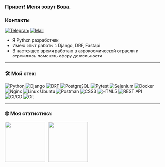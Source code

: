 ### Привет! Меня зовут Вова.
### Контакты 

[![Telegram](https://img.shields.io/badge/Telegram-orange?logo=telegram&logoColor=white)](https://t.me/VladimirShvab) [![Mail](https://img.shields.io/badge/Email-red?logo=gmail&logoColor=white)](mailto:shvab.vladimir@gmail.com)


- Я Python разработчик
- Имею опыт работы с Django, DRF, Fastapi
- В настоящее время работаю в аэрокосмической отрасли и стремлюсь поменять сферу деятельности

---

### &#128736; Мой стек:
![Python](https://img.shields.io/badge/Python-3776AB?style=for-the-badge&logo=python&logoColor=white)
![Django](https://img.shields.io/badge/Django-092E20?style=for-the-badge&logo=django&logoColor=white)
![DRF](https://img.shields.io/badge/DRF-FF6F00?style=for-the-badge&logo=django&logoColor=white)
![PostgreSQL](https://img.shields.io/badge/PostgreSQL-4169E1?style=for-the-badge&logo=postgresql&logoColor=white)
![Pytest](https://img.shields.io/badge/Pytest-303030?style=for-the-badge&logo=pytest&logoColor=white)
![Selenium](https://img.shields.io/badge/-selenium-CB02A?style=for-the-badge&logo=selenium&logoColor=white)
![Docker](https://img.shields.io/badge/Docker-2496ED?style=for-the-badge&logo=docker&logoColor=white)
![Nginx](https://img.shields.io/badge/Nginx-009639?style=for-the-badge&logo=nginx&logoColor=white)
![Linux Ubuntu](https://img.shields.io/badge/Linux_Ubuntu-E95420?style=for-the-badge&logo=ubuntu&logoColor=white)
![Postman](https://img.shields.io/badge/Postman-FF6C37?style=for-the-badge&logo=postman&logoColor=white)
![CSS3](https://img.shields.io/badge/css3-%231572B6.svg?style=for-the-badge&logo=css3&logoColor=white)
![HTML5](https://img.shields.io/badge/html5-%23E34F26.svg?style=for-the-badge&logo=html5&logoColor=white)
![REST API](https://img.shields.io/badge/REST%20API-%23266999.svg?style=for-the-badge)
![CI/CD](https://img.shields.io/badge/CI/CD-3D3D3D?style=for-the-badge&logo=git&logoColor=white)
![Git](https://img.shields.io/badge/Git-F05032?style=for-the-badge&logo=git&logoColor=white)

---

### &#129299; Моя статистика:
<div>
<a href="https://github-readme-stats.vercel.app/api?username=4t0n&hide=contribs&show_icons=true">
  <img  align="left" height="130" style="margin-right: 10px" src="https://github-readme-stats.vercel.app/api?username=4t0n&hide=contribs&show_icons=true" />
</a>
<a href="https://github-readme-stats.vercel.app/api/top-langs/?username=4t0n&layout=compact">
  <img align="left" height="130" src="https://github-readme-stats.vercel.app/api/top-langs/?username=4t0n&layout=compact" />
</a>
</div>
